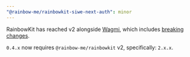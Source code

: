 ```yaml
---
"@rainbow-me/rainbowkit-siwe-next-auth": minor
---
```


RainbowKit has reached v2 alongside [Wagmi](https://wagmi.sh), which includes [breaking changes](https://wagmi.sh/react/guides/migrate-from-v1-to-v2).

`0.4.x` now requires `@rainbow-me/rainbowkit` v2, specifically: `2.x.x`.
